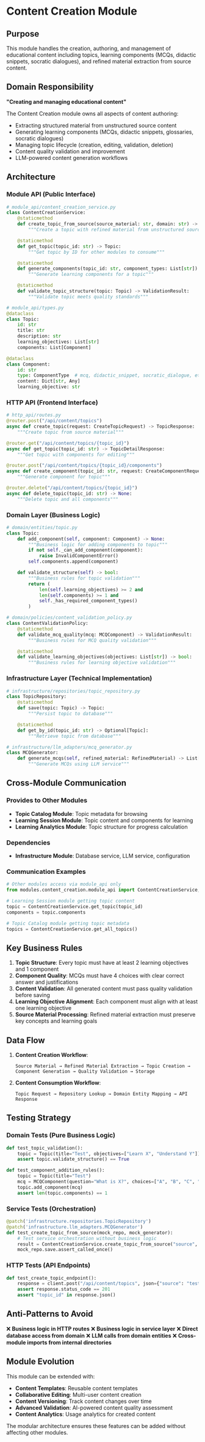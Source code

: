 # Content Creation Module

## Purpose
This module handles the creation, authoring, and management of educational content including topics, learning components (MCQs, didactic snippets, socratic dialogues), and refined material extraction from source content.

## Domain Responsibility
**"Creating and managing educational content"**

The Content Creation module owns all aspects of content authoring:
- Extracting structured material from unstructured source content
- Generating learning components (MCQs, didactic snippets, glossaries, socratic dialogues)
- Managing topic lifecycle (creation, editing, validation, deletion)
- Content quality validation and improvement
- LLM-powered content generation workflows

## Architecture

### Module API (Public Interface)
```python
# module_api/content_creation_service.py
class ContentCreationService:
    @staticmethod
    def create_topic_from_source(source_material: str, domain: str) -> Topic:
        """Create a topic with refined material from unstructured source"""

    @staticmethod
    def get_topic(topic_id: str) -> Topic:
        """Get topic by ID for other modules to consume"""

    @staticmethod
    def generate_components(topic_id: str, component_types: List[str]) -> List[Component]:
        """Generate learning components for a topic"""

    @staticmethod
    def validate_topic_structure(topic: Topic) -> ValidationResult:
        """Validate topic meets quality standards"""

# module_api/types.py
@dataclass
class Topic:
    id: str
    title: str
    description: str
    learning_objectives: List[str]
    components: List[Component]

@dataclass
class Component:
    id: str
    type: ComponentType  # mcq, didactic_snippet, socratic_dialogue, etc.
    content: Dict[str, Any]
    learning_objective: str
```

### HTTP API (Frontend Interface)
```python
# http_api/routes.py
@router.post("/api/content/topics")
async def create_topic(request: CreateTopicRequest) -> TopicResponse:
    """Create topic from source material"""

@router.get("/api/content/topics/{topic_id}")
async def get_topic(topic_id: str) -> TopicDetailResponse:
    """Get topic with components for editing"""

@router.post("/api/content/topics/{topic_id}/components")
async def create_component(topic_id: str, request: CreateComponentRequest) -> ComponentResponse:
    """Generate component for topic"""

@router.delete("/api/content/topics/{topic_id}")
async def delete_topic(topic_id: str) -> None:
    """Delete topic and all components"""
```

### Domain Layer (Business Logic)
```python
# domain/entities/topic.py
class Topic:
    def add_component(self, component: Component) -> None:
        """Business logic for adding components to topic"""
        if not self._can_add_component(component):
            raise InvalidComponentError()
        self.components.append(component)

    def validate_structure(self) -> bool:
        """Business rules for topic validation"""
        return (
            len(self.learning_objectives) >= 2 and
            len(self.components) >= 1 and
            self._has_required_component_types()
        )

# domain/policies/content_validation_policy.py
class ContentValidationPolicy:
    @staticmethod
    def validate_mcq_quality(mcq: MCQComponent) -> ValidationResult:
        """Business rules for MCQ quality validation"""

    @staticmethod
    def validate_learning_objectives(objectives: List[str]) -> bool:
        """Business rules for learning objective validation"""
```

### Infrastructure Layer (Technical Implementation)
```python
# infrastructure/repositories/topic_repository.py
class TopicRepository:
    @staticmethod
    def save(topic: Topic) -> Topic:
        """Persist topic to database"""

    @staticmethod
    def get_by_id(topic_id: str) -> Optional[Topic]:
        """Retrieve topic from database"""

# infrastructure/llm_adapters/mcq_generator.py
class MCQGenerator:
    def generate_mcqs(self, refined_material: RefinedMaterial) -> List[MCQComponent]:
        """Generate MCQs using LLM service"""
```

## Cross-Module Communication

### Provides to Other Modules
- **Topic Catalog Module**: Topic metadata for browsing
- **Learning Session Module**: Topic content and components for learning
- **Learning Analytics Module**: Topic structure for progress calculation

### Dependencies
- **Infrastructure Module**: Database service, LLM service, configuration

### Communication Examples
```python
# Other modules access via module_api only
from modules.content_creation.module_api import ContentCreationService, Topic

# Learning Session module getting topic content
topic = ContentCreationService.get_topic(topic_id)
components = topic.components

# Topic Catalog module getting topic metadata
topics = ContentCreationService.get_all_topics()
```

## Key Business Rules

1. **Topic Structure**: Every topic must have at least 2 learning objectives and 1 component
2. **Component Quality**: MCQs must have 4 choices with clear correct answer and justifications
3. **Content Validation**: All generated content must pass quality validation before saving
4. **Learning Objective Alignment**: Each component must align with at least one learning objective
5. **Source Material Processing**: Refined material extraction must preserve key concepts and learning goals

## Data Flow

1. **Content Creation Workflow**:
   ```
   Source Material → Refined Material Extraction → Topic Creation → Component Generation → Quality Validation → Storage
   ```

2. **Content Consumption Workflow**:
   ```
   Topic Request → Repository Lookup → Domain Entity Mapping → API Response
   ```

## Testing Strategy

### Domain Tests (Pure Business Logic)
```python
def test_topic_validation():
    topic = Topic(title="Test", objectives=["Learn X", "Understand Y"])
    assert topic.validate_structure() == True

def test_component_addition_rules():
    topic = Topic(title="Test")
    mcq = MCQComponent(question="What is X?", choices=["A", "B", "C", "D"])
    topic.add_component(mcq)
    assert len(topic.components) == 1
```

### Service Tests (Orchestration)
```python
@patch('infrastructure.repositories.TopicRepository')
@patch('infrastructure.llm_adapters.MCQGenerator')
def test_create_topic_from_source(mock_repo, mock_generator):
    # Test service orchestration without business logic
    result = ContentCreationService.create_topic_from_source("source", "domain")
    mock_repo.save.assert_called_once()
```

### HTTP Tests (API Endpoints)
```python
def test_create_topic_endpoint():
    response = client.post("/api/content/topics", json={"source": "test", "domain": "math"})
    assert response.status_code == 201
    assert "topic_id" in response.json()
```

## Anti-Patterns to Avoid

❌ **Business logic in HTTP routes**
❌ **Business logic in service layer**
❌ **Direct database access from domain**
❌ **LLM calls from domain entities**
❌ **Cross-module imports from internal directories**

## Module Evolution

This module can be extended with:
- **Content Templates**: Reusable content templates
- **Collaborative Editing**: Multi-user content creation
- **Content Versioning**: Track content changes over time
- **Advanced Validation**: AI-powered content quality assessment
- **Content Analytics**: Usage analytics for created content

The modular architecture ensures these features can be added without affecting other modules.
